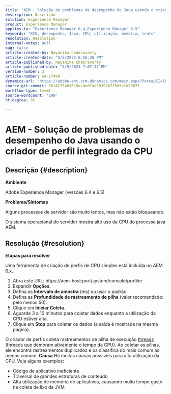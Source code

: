 ```yaml
---
title: "AEM - Solução de problemas de desempenho do Java usando o criador de perfis de CPU integrado"
description: Descrição
solution: Experience Manager
product: Experience Manager
applies-to: "Experience Manager 6.4,Experience Manager 6.5"
keywords: "KCS, desempenho, Java, CPU, utilização, memória, lento"
resolution: Resolution
internal-notes: null
bug: false
article-created-by: Nayanika Chakravarty
article-created-date: "5/5/2023 6:56:26 PM"
article-published-by: Nayanika Chakravarty
article-published-date: "5/5/2023 7:07:37 PM"
version-number: 3
article-number: KA-17499
dynamics-url: "https://adobe-ent.crm.dynamics.com/main.aspx?forceUCI=1&pagetype=entityrecord&etn=knowledgearticle&id=c0334588-76eb-ed11-a7c6-6045bd006704"
source-git-commit: 7b14175a81519ec4e0fad58392b7f5d5afd5987f
workflow-type: tm+mt
source-wordcount: '199'
ht-degree: 3%

---
```


# AEM - Solução de problemas de desempenho do Java usando o criador de perfil integrado da CPU

## Descrição {#description}


<b>Ambiente</b>

Adobe Experience Manager (versões 6.4 e 6.5)

<b>Problema/Sintomas</b>

Alguns processos de servidor são muito lentos, mas não estão bloqueando.

O sistema operacional do servidor mostra alto uso da CPU do processo java AEM.


## Resolução {#resolution}


<b>Etapas para resolver</b>

Uma ferramenta de criação de perfis de CPU simples está incluída no AEM 6.x.

1. Abra este URL: https://aem-host:port/system/console/profiler
2. Expandir <b>Opções</b>.
3. Defina as <b>Intervalo de amostra</b> (ms) ou usar o padrão.
4. Defina as <b>Profundidade de rastreamento de pilha</b> (valor recomendado: pelo menos 50).
5. Clique em <b>Iniciar Coleta</b>.
6. Aguarde 3 a 10 minutos para coletar dados enquanto a utilização da CPU estiver alta.
7. Clique em <b>Stop</b> para coletar os dados (a saída é mostrada na mesma página).


O criador de perfis coleta rastreamentos de pilha de execução [threads](https://docs.oracle.com/javase/tutorial/essential/concurrency/threads.html) (threads que demoram ativamente o tempo da CPU). Ao coletar as pilhas, ele encontra rastreamentos duplicados e os classifica do mais comum ao menos comum.
<b>Causa</b>
Há muitas causas possíveis para alta utilização da CPU. Veja alguns exemplos:

- Código de aplicativo ineficiente
- Traversal de grandes estruturas de conteúdo
- Alta utilização de memória de aplicativos, causando muito tempo gasto na coleta de lixo da JVM

